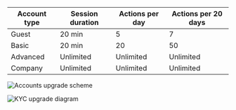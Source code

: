 |Account type|Session duration|Actions per day|Actions per 20 days|
|--|--|--|--|
|Guest|20 min|5|7|
|Basic|20 min|20|50|
|Advanced|Unlimited|Unlimited|Unlimited|
|Company|Unlimited|Unlimited|Unlimited|

![Accounts upgrade scheme](http://www.plantuml.com/plantuml/png/bOxBIaCn443tynK3xeH24Ofm5zBgmWyGL-9YUZEjWJnACb63-E-EvZwGAqANcPoPSxPPA4dn3XmV12LYiiSNGMCJzs9Z05126EyBPm5ukdp6rUgcFV72VSF7H1KWHANsKIHwZ8S1-01uu9prJeTNQ_Gs5E6CdjvXztC-uuaJ6geTRdwDbDPfxl0QFiU6Mygs1sYdjQ8DXehApiMtHKT3pkZG_xz3DkkvP6TUAVHi1dTVAG0qbNPDtukQQMyEoaZ183LZ1u_1MMz5TsVRNVGd2dMGxLrXWEcI-aPWeHiNPzj_CjXoCCMxBm00 "Account type upgrades")

![KYC upgrade diagram](http://www.plantuml.com/plantuml/png/DSwn2W8n40JGVhzYm4wu7x2GGmiBlq348bpspeKrWMGEkRyt4Yrtvy7CM1aArvUBwqmmezZo9A8LdMWvYJH1nMNLIf7x_e5XEFOJE__YfOJjpqwXsYJIumRxumStTSzl772zdM5H4sssAVGQaL5JR4i- "KYC upgrade")
